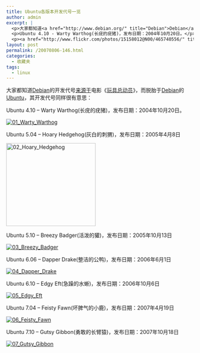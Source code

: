 ```yaml
---
title: Ubuntu各版本开发代号一览
author: admin
excerpt: |
  <p>大家都知道<a href="http://www.debian.org/" title="Debian">Debian</a>的开发代号<a href="http://www.debian.org/doc/FAQ/ch-ftparchives.en.html#s-sourceforcodenames">来源于</a>电影《<a href="http://www.imdb.com/title/tt0114709/">玩具总动员</a>》，而脱胎于<a href="http://www.debian.org/">Debian</a>的<a href="http://www.ubuntu.com/">Ubuntu</a>，其开发代号同样很有意思：</p>
  <p>Ubuntu 4.10 - Warty Warthog(长疣的疣猪)，发布日期：2004年10月20日。</p>
  <p><a href="http://www.flickr.com/photos/15158012@N00/465740556/" title="01_Warty_Warthog"><img border="0" src="http://static.flickr.com/213/465740556_7149f0aa43_m.jpg" alt="01_Warty_Warthog" /></a></p>
layout: post
permalink: /20070806-146.html
categories:
  - 收藏夹
tags:
  - linux
---
```

<div id="msgcns!71787D3A37FFC48A!284" class="bvMsg">
  <p>
    大家都知道<a href="http://www.debian.org/" title="Debian">Debian</a>的开发代号<a href="http://www.debian.org/doc/FAQ/ch-ftparchives.en.html#s-sourceforcodenames">来源于</a>电影《<a href="http://www.imdb.com/title/tt0114709/">玩具总动员</a>》，而脱胎于<a href="http://www.debian.org/">Debian</a>的<a href="http://www.ubuntu.com/">Ubuntu</a>，其开发代号同样很有意思：
  </p>
  
  <p>
    Ubuntu 4.10 &#8211; Warty Warthog(长疣的疣猪)，发布日期：2004年10月20日。
  </p>
  
  <p>
    <a href="http://www.flickr.com/photos/15158012@N00/465740556/" title="01_Warty_Warthog"><img border="0" src="http://static.flickr.com/213/465740556_7149f0aa43_m.jpg" alt="01_Warty_Warthog" /></a>
  </p>
  
  <p>
    Ubuntu 5.04&nbsp;&#8211; Hoary Hedgehog(灰白的刺猬)，发布日期：2005年4月8日
  </p>
  
  <p>
    <a href="http://www.flickr.com/photos/15158012@N00/465740558/" title="02_Hoary_Hedgehog"><img width="240" height="223" border="0" src="http://static.flickr.com/229/465740558_5580c5a22b_m.jpg" alt="02_Hoary_Hedgehog" /></a>
  </p>
  
  <p>
    Ubuntu 5.10 &#8211; Breezy Badger(活泼的獾)，发布日期：2005年10月13日
  </p>
  
  <p>
    <a href="http://www.flickr.com/photos/15158012@N00/465740560/" title="03_Breezy_Badger"><img border="0" src="http://static.flickr.com/206/465740560_e49fd69863_m.jpg" alt="03_Breezy_Badger" /></a>
  </p>
  
  <p>
    Ubuntu 6.06 &#8211; Dapper Drake(整洁的公鸭)，发布日期：2006年6月1日
  </p>
  
  <p>
    <a href="http://www.flickr.com/photos/15158012@N00/465740562/" title="04_Dapper_Drake"><img border="0" src="http://static.flickr.com/200/465740562_4a883ec95b_m.jpg" alt="04_Dapper_Drake" /></a>
  </p>
  
  <p>
    Ubuntu 6.10 &#8211; Edgy Eft(急躁的水蜥)，发布日期：2006年10月6日
  </p>
  
  <p>
    <a href="http://www.flickr.com/photos/15158012@N00/465740566/" title="05_Edgy_Eft"><img border="0" src="http://static.flickr.com/190/465740566_8c06b3e414_m.jpg" alt="05_Edgy_Eft" /></a>
  </p>
  
  <p>
    Ubuntu 7.04 &#8211; Feisty Fawn(坏脾气的小鹿)，发布日期：2007年4月19日
  </p>
  
  <p>
    <a href="http://www.flickr.com/photos/15158012@N00/465740568/" title="06_Feisty_Fawn"><img border="0" src="http://static.flickr.com/201/465740568_ddd78bfeff_m.jpg" alt="06_Feisty_Fawn" /></a>
  </p>
  
  <p>
    Ubuntu 7.10 &#8211; Gutsy Gibbon(勇敢的长臂猿)，发布日期：2007年10月18日
  </p>
  
  <p>
    <a href="http://www.flickr.com/photos/15158012@N00/465765323/" title="07_Gutsy_Gibbon"><img border="0" src="http://static.flickr.com/192/465765323_ba27bb4e12_m.jpg" alt="07_Gutsy_Gibbon" /></a>
  </p>
</div>